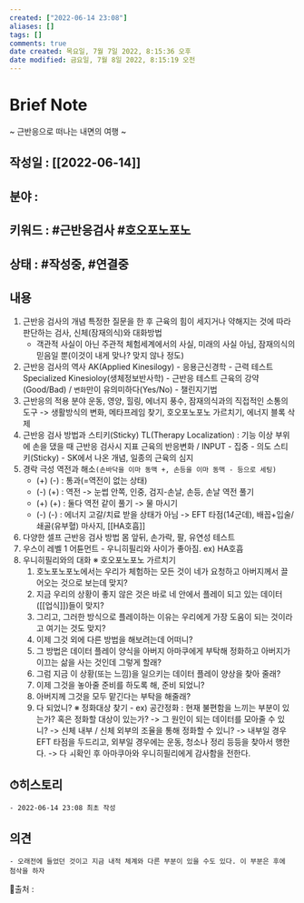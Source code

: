 ```yaml
---
created: ["2022-06-14 23:08"]
aliases: []
tags: []
comments: true
date created: 목요일, 7월 7일 2022, 8:15:36 오후
date modified: 금요일, 7월 8일 2022, 8:15:19 오전
---
```



# Brief Note
~ 근반응으로 떠나는 내면의 여행 ~
## 작성일 : [[2022-06-14]]
## 분야 :
## 키워드 : #근반응검사 #호오포노포노
## 상태 : #작성중, #연결중


## 내용
1. 근반응 검사의 개념
	 특정한 질문을 한 후 근육의 힘이 세지거나 약해지는 것에 따라 판단하는 검사, 신체(잠재의식)와 대화방법
	*  객관적 사실이 아닌 주관적 체험세계에서의 사실, 미래의 사실 아님, 잠재의식의 믿음일 뿐(이것이 내게 맞나? 맞지 않나 정도)
2. 근반응 검사의 역사
   AK(Applied Kinesilogy) - 응용근신경학 - 근력 테스트
   Specialized Kinesioloy(생체정보반사학) - 근반응 테스트
   근육의 강약(Good/Bad) / `변화`만이 유의미하다(Yes/No) - 챌린지기법
3. 근반응의 적용 분야
   운동, 영양, 힐링, 에너지 풍수, 잠재의식과의 직접적인 소통의 도구
   -> 생활방식의 변화, 메타프레임 찾기, 호오포노포노 가르치기, 에너지 블록 삭제
4. 근반응 검사 방법과 스티키(Sticky)
   TL(Therapy Localization) : 기능 이상 부위에 손을 댔을 때 근반응 검사시 지표
   근육의 반응변화 / INPUT - 집중 - 의도
   스티키(Sticky) - SK에서 나온 개념, 일종의 근육의 심지
5. 경락 극성 역전과 해소`(손바닥을 이마 동맥 +, 손등을 이마 동맥 - 등으로 세팅)`
   - (+) (-) : 통과(=역전이 없는 상태)
   - (-) (+) : 역전 -> 눈썹 안쪽, 인중, 검지-손날, 손등, 손날 역전 풀기
   - (+) (+) : 둘다 역전 같이 풀기 -> 물 마시기
   - (-) (-) : 에너지 고갈/치료 받을 상태가 아님 -> EFT 타점(14군데), 배꼽+입술/쇄골(유부혈) 마사지, [[HA호흡]]
6. 다양한 셀프 근반응 검사 방법
   몸 앞뒤, 손가락, 팔, 유연성 테스트
7. 우스이 레벨 1 어튠먼트 - 우니히필리와 사이가 좋아짐. ex) HA호흡
8. 우니히필리와의 대화
   ※ 호오포노포노 가르치기
	1)  호노포노포노에서는 우리가 체험하는 모든 것이 네가 요청하고 아버지께서 끌어오는 것으로 보는데 맞지?
	2) 지금 우리의 상황이 좋지 않은 것은 바로 네 안에서 플레이 되고 있는 데이터([[업식]])들이 맞지?
	3) 그리고, 그러한 방식으로 플레이하는 이유는 우리에게 가장 도움이 되는 것이라고 여기는 것도 맞지?
	4) 이제 그것 외에 다른 방법을 해보려는데 어떠니?
	5) 그 방법은 데이터 플레이 양식을 아버지 아마쿠에게 부탁해 정화하고 아버지가 이끄는 삶을 사는 것인데 그렇게 할래?
	6) 그럼 지금 이 상황(또는 느낌)을 일으키는 데이터 플레이 양상을 찾아 줄래?
	7) 이제 그것을 놓아줄 준비를 하도록 해, 준비 되었니?
	8) 아버지께 그것을 모두 맡긴다는 부탁을 해줄래?
	9) 다 되었니?
  ※  정화대상 찾기 - ex) 공간정화 : 현재 불편함을 느끼는 부분이 있는가? 혹은 정화할 대상이 있는가?
      -> 그 원인이 되는 데이터를 모아줄 수 있니? -> 신체 내부 / 신체 외부의 조율을 통해 정화할 수 있니? -> 내부일 경우 EFT 타점을 두드리고, 외부일 경우에는 운동, 청소나 정리 등등을 찾아서 행한다. -> 다 ㅚ확인 후 아마쿠아와 우니히필리에게 감사함을 전한다.
	
## ⏱히스토리
	- 2022-06-14 23:08 최초 작성

## 의견
	- 오래전에 들었던 것이고 지금 내적 체계와 다른 부분이 있을 수도 있다. 이 부분은 후에 첨삭을 하자


📙출처 :